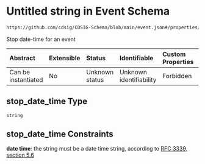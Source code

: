 # Untitled string in Event Schema

```txt
https://github.com/cdsig/CDSIG-Schema/blob/main/event.json#/properties/stop_date_time
```

Stop date-time for an event

| Abstract            | Extensible | Status         | Identifiable            | Custom Properties | Additional Properties | Access Restrictions | Defined In                                                            |
| :------------------ | :--------- | :------------- | :---------------------- | :---------------- | :-------------------- | :------------------ | :-------------------------------------------------------------------- |
| Can be instantiated | No         | Unknown status | Unknown identifiability | Forbidden         | Allowed               | none                | [event.schema.json*](../out/event.schema.json "open original schema") |

## stop_date_time Type

`string`

## stop_date_time Constraints

**date time**: the string must be a date time string, according to [RFC 3339, section 5.6](https://tools.ietf.org/html/rfc3339 "check the specification")
